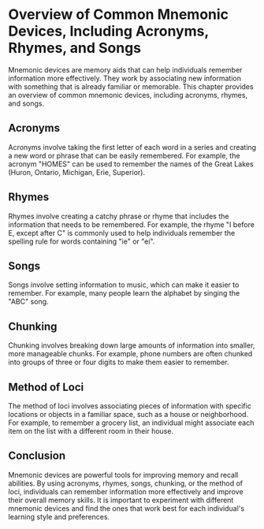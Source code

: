 Overview of Common Mnemonic Devices, Including Acronyms, Rhymes, and Songs
=======================================================================================================

Mnemonic devices are memory aids that can help individuals remember information more effectively. They work by associating new information with something that is already familiar or memorable. This chapter provides an overview of common mnemonic devices, including acronyms, rhymes, and songs.

Acronyms
--------

Acronyms involve taking the first letter of each word in a series and creating a new word or phrase that can be easily remembered. For example, the acronym "HOMES" can be used to remember the names of the Great Lakes (Huron, Ontario, Michigan, Erie, Superior).

Rhymes
------

Rhymes involve creating a catchy phrase or rhyme that includes the information that needs to be remembered. For example, the rhyme "I before E, except after C" is commonly used to help individuals remember the spelling rule for words containing "ie" or "ei".

Songs
-----

Songs involve setting information to music, which can make it easier to remember. For example, many people learn the alphabet by singing the "ABC" song.

Chunking
--------

Chunking involves breaking down large amounts of information into smaller, more manageable chunks. For example, phone numbers are often chunked into groups of three or four digits to make them easier to remember.

Method of Loci
--------------

The method of loci involves associating pieces of information with specific locations or objects in a familiar space, such as a house or neighborhood. For example, to remember a grocery list, an individual might associate each item on the list with a different room in their house.

Conclusion
----------

Mnemonic devices are powerful tools for improving memory and recall abilities. By using acronyms, rhymes, songs, chunking, or the method of loci, individuals can remember information more effectively and improve their overall memory skills. It is important to experiment with different mnemonic devices and find the ones that work best for each individual's learning style and preferences.
